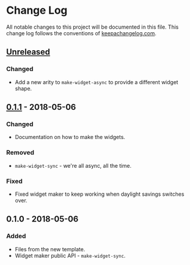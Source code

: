 # Change Log
All notable changes to this project will be documented in this file. This change log follows the conventions of [keepachangelog.com](http://keepachangelog.com/).

## [Unreleased]
### Changed
- Add a new arity to `make-widget-async` to provide a different widget shape.

## [0.1.1] - 2018-05-06
### Changed
- Documentation on how to make the widgets.

### Removed
- `make-widget-sync` - we're all async, all the time.

### Fixed
- Fixed widget maker to keep working when daylight savings switches over.

## 0.1.0 - 2018-05-06
### Added
- Files from the new template.
- Widget maker public API - `make-widget-sync`.

[Unreleased]: https://github.com/your-name/naive-bayes/compare/0.1.1...HEAD
[0.1.1]: https://github.com/your-name/naive-bayes/compare/0.1.0...0.1.1
